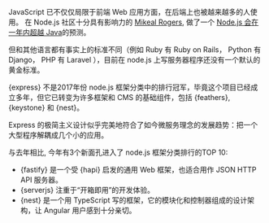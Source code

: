 
JavaScript 已不仅仅局限于前端 Web 应用方面，在后端上也被越来越多的人使用。 在 Node.js 社区十分具有影响力的 [Mikeal Rogers](https://github.com/mikeal), 做了一个 [Node.js 会在一年内超越 Java](https://thenewstack.io/open-source-profile-mikeal-rogers-node-js/)的预测。

但和其他语言都有事实上的标准不同（例如 Ruby 有 Ruby on Rails， Python 有 Django， PHP 有 Laravel ），目前在 node.js 上写服务器程序还没有一个默认的黄金标准。

{express} 不是2017年份 node.js 框架分类中的排行冠军，毕竟这个项目已经成立多年，但它已转变为许多框架和 CMS 的基础组件，包括 {feathers}, {keystone} 和 {nest}。

Express 的极简主义设计似乎完美地符合了如今微服务理念的发展趋势：把一个大型程序解耦成几个小的应用。

与去年相比, 今年有3个新面孔进入了 node.js 框架分类排行的TOP 10:

* {fastify} 是一个受 {hapi} 启发的通用 Web 框架，也适合用作 JSON HTTP API 服务器。
* {serverjs} 注重于“开箱即用”的开发体验。
* {nest} 是一个用 TypeScript 写的框架，它的模块化和控制器组成的设计架构，让 Angular 用户感到十分亲切。

